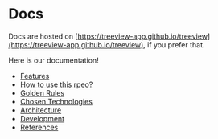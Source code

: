 # Docs

Docs are hosted on [https://treeview-app.github.io/treeview](https://treeview-app.github.io/treeview), if you prefer that.

Here is our documentation!

- [Features](features.md)
- [How to use this rpeo?](how-to-use-this-repo.md)
- [Golden Rules](golden-rules.md)
- [Chosen Technologies](chosen-technologies.md)
- [Architecture](architecture/README.md)
- [Development](development/README.md)
- [References](references.md)

